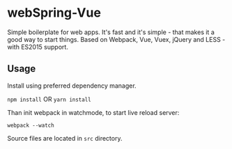 # webSpring-Vue
Simple boilerplate for web apps. It's fast and it's simple - that makes it a good way to start things. Based on Webpack, Vue, Vuex, jQuery and LESS - with ES2015 support.

## Usage

Install using preferred dependency manager.

`npm install`
OR
`yarn install`

Than init webpack in watchmode, to start live reload server:

`webpack --watch`

Source files are located in `src` directory.
